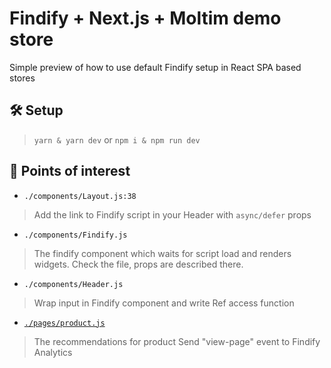 # Findify + Next.js + Moltim demo store

Simple preview of how to use default Findify setup in React SPA based stores

## 🛠 Setup

> `yarn & yarn dev` or `npm i & npm run dev`

## 👀 Points of interest

- `./components/Layout.js:38`
> Add the link to Findify script in your Header with `async/defer` props

- `./components/Findify.js`
> The findify component which waits for script load and renders widgets. Check the file, props are described there.

- `./components/Header.js`
> Wrap input in Findify component and write Ref access function

- [`./pages/product.js`](http://localhost:3000/product?id=19f14ec4-959f-495d-9fa8-bca93bfd15f0)
> The recommendations for product 
> Send "view-page" event to Findify Analytics

